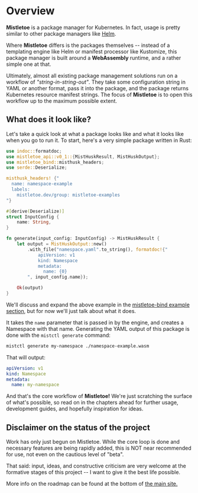 # Overview

**Mistletoe** is a package manager for Kubernetes.  In fact, usage is pretty similar to other package managers like [Helm](https://helm.sh/).

Where **Mistletoe** differs is the packages themselves -- instead of a templating engine like Helm or manifest processor like Kustomize, this package manager is built around a **WebAssembly** runtime, and a rather simple one at that.

Ultimately, almost all existing package management solutions run on a workflow of *"string-in-string-out"*.  They take some configuration string in YAML or another format, pass it into the package, and the package returns Kubernetes resource manifest strings.  The focus of **Mistletoe** is to open this workflow up to the maximum possible extent.

## What does it look like?

Let's take a quick look at what a package looks like and what it looks like when you go to run it.  To start, here's a very simple package written in Rust:

```rust
use indoc::formatdoc;
use mistletoe_api::v0_1::{MistHuskResult, MistHuskOutput};
use mistletoe_bind::misthusk_headers;
use serde::Deserialize;

misthusk_headers! {"
  name: namespace-example
  labels:
    mistletoe.dev/group: mistletoe-examples
"}

#[derive(Deserialize)]
struct InputConfig {
    name: String,
}

fn generate(input_config: InputConfig) -> MistHuskResult {
    let output = MistHuskOutput::new()
        .with_file("namespace.yaml".to_string(), formatdoc!{"
            apiVersion: v1
            kind: Namespace
            metadata:
              name: {0}
        ", input_config.name});

    Ok(output)
}
```

We'll discuss and expand the above example in the [mistletoe-bind example section](./developers/rust/simple-mistletoe-bind-example.html), but for now we'll just talk about what it does.

It takes the `name` parameter that is passed in by the engine, and creates a Namespace with that name.  Generating the YAML output of this package is done with the `mistctl generate` command:

```sh
mistctl generate my-namespace ./namespace-example.wasm
```

That will output:

```yaml
apiVersion: v1
kind: Namespace
metadata:
  name: my-namespace
```

And that's the core workflow of **Mistletoe!**  We're just scratching the surface of what's possible, so read on in the chapters ahead for further usage, development guides, and hopefully inspiration for ideas.

## Disclaimer on the status of the project

Work has only just begun on Mistletoe.  While the core loop is done and necessary features are being rapidly added, this is NOT near recommended for use, not even on the cautious level of "beta".

That said: input, ideas, and constructive criticism are very welcome at the formative stages of this project -- I want to give it the best life possible.

More info on the roadmap can be found at the bottom of [the main site.](https://mistletoe.dev)
